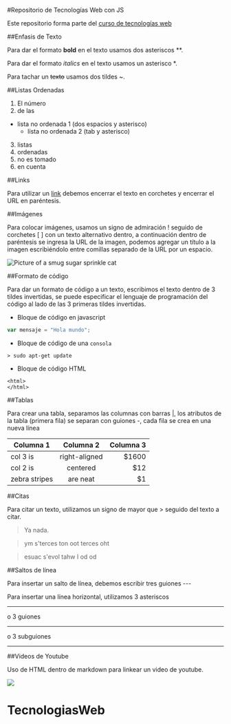 #Repositorio de Tecnologías Web con JS

Este repositorio forma parte del [curso de tecnologías web](https://github.com/adrianeguez/Tec_Web_Js_2016_B)

##Enfasis de Texto

Para dar el formato **bold** en el texto usamos dos asteriscos **.

Para dar el formato *italics* en el texto usamos un asterisco *.

Para tachar un ~~texto~~ usamos dos tildes ~.

##Listas Ordenadas

1. El número
2. de las
 * lista no ordenada 1 (dos espacios y asterisco)
    * lista no ordenada 2 (tab y asterisco)
3. listas
2. ordenadas
5. no es tomado
1. en cuenta

##Links

Para utilizar un [link](https://github.com/adrianeguez/Tec_Web_Js_2016_B) debemos encerrar el texto en corchetes y encerrar el URL en paréntesis.

##Imágenes

Para colocar imágenes, usamos un signo de admiración ! seguido de corchetes [ ] con un texto alternativo dentro, a continuación dentro de paréntesis se ingresa la URL de la imagen, podemos agregar un título a la imagen escribiéndolo entre comillas separado de la URL por un espacio.

![Picture of a smug sugar sprinkle cat](http://orig13.deviantart.net/90a6/f/2016/088/0/f/profile_picture_by_mcsadat-d9x0fh6.jpg "Best pet")

##Formato de código

Para dar un formato de código a un texto, escribimos el texto dentro de 3 tildes invertidas, se puede especificar el lenguaje de programación del código al lado de las 3 primeras tildes invertidas.

* Bloque de código en javascript

```javascript
var mensaje = "Hola mundo";
```

* Bloque de código de una `consola`

```
> sudo apt-get update
```

* Bloque de código HTML
```
<html>
</html>
```

##Tablas

Para crear una tabla, separamos las columnas con barras |, los atributos de la tabla (primera fila) se separan con guiones -, cada fila se crea en una nueva línea

|Columna 1|Columna 2|Columna 3|
| --- |:---:| ---:|
| col 3 is      | right-aligned | $1600 |
| col 2 is      | centered      |   $12 |
| zebra stripes | are neat      |    $1 |

##Citas

Para citar un texto, utilizamos un signo de mayor que > seguido del texto a citar.

> Ya nada.

> ym s'terces ton oot terces oht

> esuac s'evol tahw I od od

##Saltos de línea

Para insertar un salto de línea, debemos escribir tres guiones ---

Para insertar una línea horizontal, utilizamos 3 asteriscos

***

o 3 guiones

---

o 3 subguiones

___

##Videos de Youtube

Uso de HTML dentro de markdown para linkear un video de youtube.

<a href="https://www.youtube.com/watch?v=Ggl54g_BTso"><img src="http://vignette1.wikia.nocookie.net/littlest-pet-shop/images/5/55/Secret_Cupet_Sugar_Sprinkles.png/revision/latest?cb=20160510205455&path-prefix=es"></a>

# TecnologiasWeb